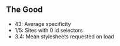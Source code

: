 ## The Good

- 43: Average specificity
- 1/5: Sites with 0 id selectors
- 3.4: Mean stylesheets requested on load
